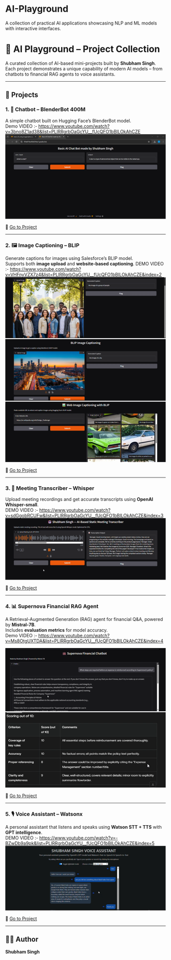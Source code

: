 # AI-Playground
A collection of practical AI applications showcasing NLP and ML models with interactive interfaces.

# 🤖 AI Playground – Project Collection  

A curated collection of AI-based mini-projects built by **Shubham Singh**.  
Each project demonstrates a unique capability of modern AI models – from chatbots to financial RAG agents to voice assistants.  

---

## 📂 Projects

### 1. 💬 Chatbot – BlenderBot 400M
A simple chatbot built on Hugging Face’s BlenderBot model.  
Demo VIDEO :- https://www.youtube.com/watch?v=3bno8Z1ad38&list=PLlRRgrbOaGcYU__fUcQFO1bBILOkAhCZE
![Chatbot Demo](chatbot-blenderbot-400M/basic_AI_using_huggingface_image.png)  

🔗 [Go to Project](chatbot-blenderbot-400M)  

---

### 2. 🖼️ Image Captioning – BLIP
Generate captions for images using Salesforce’s BLIP model.  
Supports both **image upload** and **website-based captioning**. 
DEMO VIDEO :- https://www.youtube.com/watch?v=VHFnyVZX7z4&list=PLlRRgrbOaGcYU__fUcQFO1bBILOkAhCZE&index=2
![Image Captioning Demo](image-captioning-blip/image_captioning_image_1.png)  
![Image Captioning Demo](image-captioning-blip/image_captioning_image_2.png)  
![Web Captioning Demo](image-captioning-blip/web_based_image_captioning.png)  

🔗 [Go to Project](image-captioning-blip)  

---

### 3. 📝 Meeting Transcriber – Whisper
Upload meeting recordings and get accurate transcripts using **OpenAI Whisper-small**.  
DEMO VIDEO :- https://www.youtube.com/watch?v=sdGgobRCUFw&list=PLlRRgrbOaGcYU__fUcQFO1bBILOkAhCZE&index=3
![Meeting Transcriber Demo](meeting-transcriber-whisper/AI_based_meeting_transcriber.png)  

🔗 [Go to Project](meeting-transcriber-whisper)  

---

### 4. 📊 Supernova Financial RAG Agent
A Retrieval-Augmented Generation (RAG) agent for financial Q&A, powered by **Mistral-7B**.  
Includes **evaluation metrics** for model accuracy.  
Demo VIDEO :- https://www.youtube.com/watch?v=Ms8OtgUXTDA&list=PLlRRgrbOaGcYU__fUcQFO1bBILOkAhCZE&index=4

![RAG Agent Demo](Supernova%20Financial%20RAG%20Agent/rag_agent_demo.png)  
![RAG Evaluation](Supernova%20Financial%20RAG%20Agent/rag_agent_evaluation.png)  

🔗 [Go to Project](Supernova%20Financial%20RAG%20Agent)  

---

### 5. 🎙️ Voice Assistant – Watsonx
A personal assistant that listens and speaks using **Watson STT + TTS** with **GPT intelligence**.  
DEMO VIDEO :- https://www.youtube.com/watch?v=-BZwDb9a9pk&list=PLlRRgrbOaGcYU__fUcQFO1bBILOkAhCZE&index=5
![Voice Assistant Demo](voice-assistant-watsonx/voice_assistant.png)  

🔗 [Go to Project](voice-assistant-watsonx)  

---

## 👨‍💻 Author
**Shubham Singh**  
